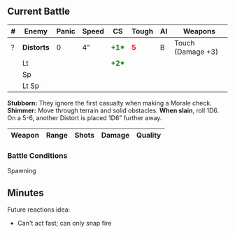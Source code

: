 ## Current Battle

| #   | Enemy        | Panic | Speed | CS                                         | Tough                                  | AI  | Weapons           |
| --- | ------------ | ----- | ----- | ------------------------------------------ | -------------------------------------- | --- | ----------------- |
| ?   | **Distorts** | 0     | 4"    | <strong style="color: green;">+1*</strong> | <strong style="color: red;">5</strong> | B   | Touch (Damage +3) |
|     | Lt           |       |       | <strong style="color: green;">+2*</strong> |                                        |     |                   |
|     | Sp           |       |       |                                            |                                        |     |                   |
|     | Lt Sp        |       |       |                                            |                                        |     |                   |

**Stubborn:** They ignore the first casualty when making a Morale check.
**Shimmer:** Move through terrain and solid obstacles.
**When slain**, roll 1D6. On a 5-6, another Distort is placed 1D6” further away.

| Weapon | Range | Shots | Damage | Quality |
| ------ | ----- | ----- | ------ | ------- |


### Battle Conditions

Spawning


## Minutes
Future reactions idea:
* Can't act fast; can only snap fire
